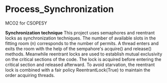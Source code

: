 # Process_Synchronization
MCO2 for CSOPESY

**Synchronization  technique**
    This project uses semaphores and reentrant locks as synchronization techniques. The number of available slots in the fitting room (n) corresponds to the number of permits. A thread enters and exits the room with the help  of the sempahore's acquire() and release() methods. Meanwhile reentrant locks are used to establish mutual exclusivity on the critical sections of the code. The lock is acquired before entering the critical section and released afterward. To avoid starvation, the reentrant lock is combined with a fair policy ReentrantLock(True) to maintain the order acquiring threads. 


   